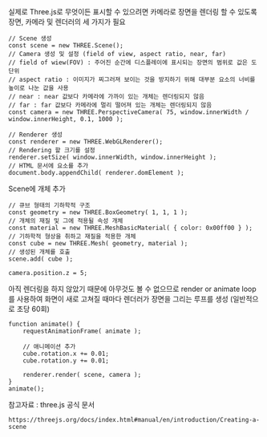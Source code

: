 실제로 Three.js로 무엇이든 표시할 수 있으려면 카메라로 장면을 렌더링 할 수 있도록 장면, 카메라 및 렌더러의 세 가지가 필요

```
// Scene 생성
const scene = new THREE.Scene();
// Camera 생성 및 설정 (field of view, aspect ratio, near, far)
// field of wiew(FOV) : 주어진 순간에 디스플레이에 표시되는 장면의 범위로 값은 도 단위
// aspect ratio : 이미지가 찌그러져 보이는 것을 방지하기 위해 대부분 요소의 너비를 높이로 나눈 값을 사용
// near : near 값보다 카메라에 가까이 있는 개체는 렌더링되지 않음
// far : far 값보다 카메라에 멀리 떨어져 있는 개체는 렌더링되지 않음
const camera = new THREE.PerspectiveCamera( 75, window.innerWidth / window.innerHeight, 0.1, 1000 );

// Renderer 생성
const renderer = new THREE.WebGLRenderer();
// Rendering 할 크기를 설정
renderer.setSize( window.innerWidth, window.innerHeight );
// HTML 문서에 요소를 추가
document.body.appendChild( renderer.domElement );
```

Scene에 개체 추가

```
// 큐브 형태의 기하학적 구조
const geometry = new THREE.BoxGeometry( 1, 1, 1 );
// 개체의 재질 및 그에 적용될 속성 개체
const material = new THREE.MeshBasicMaterial( { color: 0x00ff00 } );
// 기하학적 형상을 취하고 재질을 적용한 개체
const cube = new THREE.Mesh( geometry, material );
// 생성된 개체를 호출
scene.add( cube );

camera.position.z = 5;
```

아직 렌더링을 하지 않았기 때문에 아무것도 볼 수 없으므로 render or animate loop 를 사용하여 화면이 새로 고쳐질 때마다 렌더러가 장면을 그리는 루프를 생성 (일반적으로 초당 60회)

```
function animate() {
	requestAnimationFrame( animate );

    // 애니메이션 추가
    cube.rotation.x += 0.01;
    cube.rotation.y += 0.01;

	renderer.render( scene, camera );
}
animate();
```

참고자료 : three.js 공식 문서

```
https://threejs.org/docs/index.html#manual/en/introduction/Creating-a-scene
```